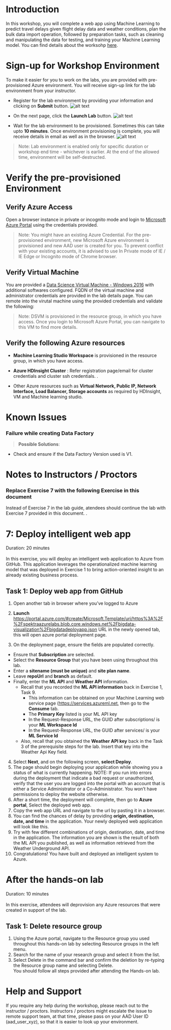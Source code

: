 # Introduction

In this workshop, you will complete a web app using Machine Learning to predict travel delays given flight delay data and weather conditions, plan the bulk data import operation, followed by preparation tasks, such as cleaning and manipulating the data for testing, and training your Machine Learning model. You can find details about the worksohp [here](http://bit.ly/Bigdata-doc-v1).

# Sign-up for Workshop Environment

To make it easier for you to work on the labs, you are provided with pre-provisioned Azure environment. You will receive sign-up link for the lab environment from your instructor. 

* Register for the lab environment by providing your information and clicking on **Submit** button.
 ![alt text](Images/01_signup.png)

* On the next page, click the **Launch Lab** button.
  ![alt text](Images/02_launch_lab.png)
 
* Wait for the lab environment to be provisioned. Sometimes this can take upto **10 minutes**. Once environment provisioning is complete, you will receive details in email as well as in the browser.
 ![alt text](Images/04_lab_env_details.png)
 
 > Note: Lab environment is enabled only for specific duration or workshop end time - whichever is earlier. At the end of the allowed time, environment will be self-destructed.

# Verify the pre-provisioned Environment

## Verify Azure Access

Open a browser instance in private or incognito mode and login to [Microsoft Azure Portal](https://portal.azure.com) using the credentials provided.

> Note: You might have an existing Azure Credential. For the pre-provisioned environment, new Microsoft Azure environment is provisioned and new AAD user is created for you. To prevent conflict with your existing accounts, it is advised to use In Private mode of IE / IE Edge or Incognito mode of Chrome browser.

## Verify Virtual Machine

You are provided a [Data Science Virtual Machine - Windows 2016](https://azuremarketplace.microsoft.com/en-us/marketplace/apps/microsoft-ads.windows-data-science-vm) with additional softwares configured. FQDN of the virtual machine and administrator credentials are provided in the lab details page. You can remote into the virutal machine using the provided credentials and validate the following:

> Note: DSVM is provisioned in the resource group, in which you have access. Once you login to Microsoft Azure Portal, you can navigate to this VM to find more details.
## Verify the following Azure resources
* **Machine Learning Studio Workspace** is provisioned in the resource group, in which you have access.

* **Azure HDInsight Cluster** : Refer registration page/email for cluster credentials and cluster ssh credentials. .  
* Other Azure resources such as **Virtual Network, Public IP, Network Interface, Load Balancer, Storage accounts** as required by HDInsight, VM and Machine learning studio.

# Known Issues

### Failure while creating Data Factory

> **Possible Solutions**:

 * Check and ensure if the Data Factory Version used is V1.

# Notes to Instructors / Proctors

###  Replace Exercise 7 with the following Exercise in this document

Instead of Exercise 7 in the lab guide, atendees should continue the lab with Exercise 7 provided in this document. .

# 7: Deploy intelligent web app
Duration: 20 minutes</br></br>
In this exercise, you will deploy an intelligent web application to Azure from GitHub. This application leverages the operationalized machine learning model that was deployed in Exercise 1 to bring action-oriented insight to an already existing business process.
## Task 1: Deploy web app from GitHub
1.	Open another tab in browser where you’ve logged to Azure
2.	**Launch** https://portal.azure.com/#create/Microsoft.Template/uri/https%3A%2F%2Fspektraazurelabs.blob.core.windows.net%2Fbigdata-visualization%2Fbigdatadeployapp.json URL in the newly opened tab, this will open azure portal deployment page.

3.	On the deployment page, ensure the fields are populated correctly. 
* Ensure that **Subscription** are selected.
*	Select the **Resource Group** that you have been using throughout this lab.
*	Enter a **sitename (must be unique)** and **site plan name**.
*	Leave **repoUrl** and **branch** as default.
*	Finally, enter the **ML API** and **Weather API** information. 
    *	Recall that you recorded the **ML API information** back in Exercise 1, Task 9.
        *	This information can be obtained on your Machine Learning web service page (https://services.azureml.net, then go to the **Consume** tab.
        *	The **Primary Key** listed is your ML API key
        *	In the Request-Response URL, the GUID after subscriptions/ is your **ML Workspace Id**
        *	In the Request-Response URL, the GUID after services/ is your **ML Service Id** 
    *	Also, recall that you obtained the **Weather API key** back in the Task 3 of the prerequisite steps for the lab. Insert that key into the Weather Api Key field. 
4.	Select **Next**, and on the following screen, **select Deploy**.
5.	The page should begin deploying your application while showing you a status of what is currently happening. 
NOTE: If you run into errors during the deployment that indicate a bad request or unauthorized, verify that the user you are logged into the portal with an account that is either a Service Administrator or a Co-Administrator. You won’t have permissions to deploy the website otherwise.
6.	After a short time, the deployment will complete, then go to **Azure portal**, Select the deployed web app.
7. Copy the web app URL and navigate to the url by pasting it in a browser.
8.	You can find the chances of delay by providing **origin, destination, date, and time** in the application. Your newly deployed web application will look like this.
9.	Try with few different combinations of origin, destination, date, and time in the application. The information you are shown is the result of both the ML API you published, as well as information retrieved from the Weather Underground API.
10.	Congratulations! You have built and deployed an intelligent system to Azure. 
# After the hands-on lab 
Duration: 10 minutes</br></br>
In this exercise, attendees will deprovision any Azure resources that were created in support of the lab.
## Task 1: Delete resource group
1.	Using the Azure portal, navigate to the Resource group you used throughout this hands-on lab by selecting Resource groups in the left menu.</br>
2.	Search for the name of your research group and select it from the list.</br>
3.	Select Delete in the command bar and confirm the deletion by re-typing the Resource group name and selecting Delete.</br>
You should follow all steps provided after attending the Hands-on lab.</br>

# Help and Support

If you require any help during the workshop, please reach out to the instructor / proctors. Instructors / proctors might escalate the issue to remote support team, at that time, please pass on your AAD User ID (aad_user_xyz), so that it is easier to look up your environment.
